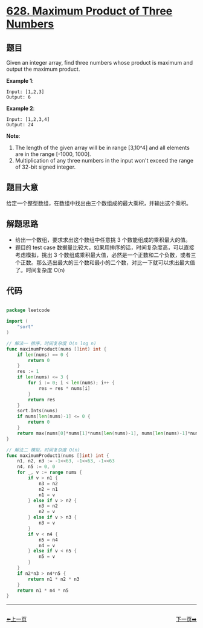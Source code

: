 # [628. Maximum Product of Three Numbers](https://leetcode.com/problems/maximum-product-of-three-numbers/)


## 题目

Given an integer array, find three numbers whose product is maximum and output the maximum product.

**Example 1**:

    Input: [1,2,3]
    Output: 6

**Example 2**:

    Input: [1,2,3,4]
    Output: 24

**Note**:

1. The length of the given array will be in range [3,10^4] and all elements are in the range [-1000, 1000].
2. Multiplication of any three numbers in the input won't exceed the range of 32-bit signed integer.


## 题目大意

给定一个整型数组，在数组中找出由三个数组成的最大乘积，并输出这个乘积。




## 解题思路


- 给出一个数组，要求求出这个数组中任意挑 3 个数能组成的乘积最大的值。
- 题目的 test case 数据量比较大，如果用排序的话，时间复杂度高，可以直接考虑模拟，挑出 3 个数组成乘积最大值，必然是一个正数和二个负数，或者三个正数。那么选出最大的三个数和最小的二个数，对比一下就可以求出最大值了。时间复杂度 O(n)



## 代码

```go

package leetcode

import (
	"sort"
)

// 解法一 排序，时间复杂度 O(n log n)
func maximumProduct(nums []int) int {
	if len(nums) == 0 {
		return 0
	}
	res := 1
	if len(nums) <= 3 {
		for i := 0; i < len(nums); i++ {
			res = res * nums[i]
		}
		return res
	}
	sort.Ints(nums)
	if nums[len(nums)-1] <= 0 {
		return 0
	}
	return max(nums[0]*nums[1]*nums[len(nums)-1], nums[len(nums)-1]*nums[len(nums)-2]*nums[len(nums)-3])
}

// 解法二 模拟，时间复杂度 O(n)
func maximumProduct1(nums []int) int {
	n1, n2, n3 := -1<<63, -1<<63, -1<<63
	n4, n5 := 0, 0
	for _, v := range nums {
		if v > n1 {
			n3 = n2
			n2 = n1
			n1 = v
		} else if v > n2 {
			n3 = n2
			n2 = v
		} else if v > n3 {
			n3 = v
		}
		if v < n4 {
			n5 = n4
			n4 = v
		} else if v < n5 {
			n5 = v
		}
	}
	if n2*n3 > n4*n5 {
		return n1 * n2 * n3
	}
	return n1 * n4 * n5
}

```


----------------------------------------------
<div style="display: flex;justify-content: space-between;align-items: center;">
<p><a href="https://books.halfrost.com/leetcode/ChapterFour/0605.Can-Place-Flowers/">⬅️上一页</a></p>
<p><a href="https://books.halfrost.com/leetcode/ChapterFour/0632.Smallest-Range-Covering-Elements-from-K-Lists/">下一页➡️</a></p>
</div>
